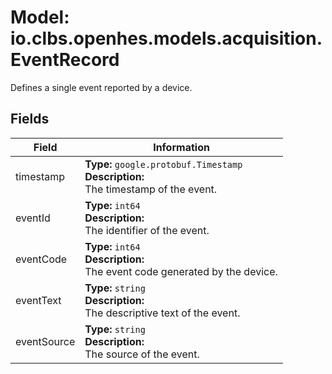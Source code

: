 # Model: io.clbs.openhes.models.acquisition.EventRecord

Defines a single event reported by a device.

## Fields

| Field | Information |
| --- | --- |
| timestamp | <b>Type:</b> `google.protobuf.Timestamp`<br><b>Description:</b><br>The timestamp of the event. |
| eventId | <b>Type:</b> `int64`<br><b>Description:</b><br>The identifier of the event. |
| eventCode | <b>Type:</b> `int64`<br><b>Description:</b><br>The event code generated by the device. |
| eventText | <b>Type:</b> `string`<br><b>Description:</b><br>The descriptive text of the event. |
| eventSource | <b>Type:</b> `string`<br><b>Description:</b><br>The source of the event. |

